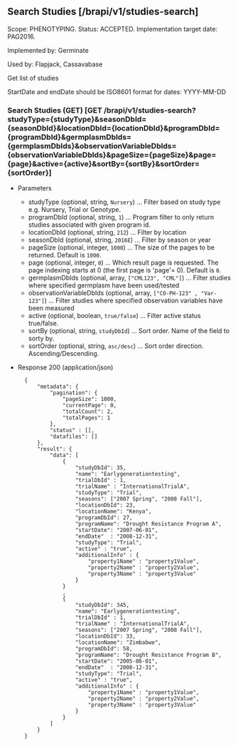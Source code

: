 ## Search Studies [/brapi/v1/studies-search]
Scope: PHENOTYPING.
Status: ACCEPTED.
Implementation target date: PAG2016.

Implemented by: Germinate

Used by: Flapjack, Cassavabase

Get list of studies

StartDate and endDate should be ISO8601 format for dates: YYYY-MM-DD

### Search Studies (GET) [GET /brapi/v1/studies-search?studyType={studyType}&seasonDbId={seasonDbId}&locationDbId={locationDbId}&programDbId={programDbId}&germplasmDbIds={germplasmDbIds}&observationVariableDbIds={observationVariableDbIds}&pageSize={pageSize}&page={page}&active={active}&sortBy={sortBy}&sortOrder={sortOrder}]


+ Parameters
    + studyType (optional, string, `Nursery`) ... Filter based on study type e.g. Nursery, Trial or Genotype.
    + programDbId (optional, string, `1`) ... Program filter to only return studies associated with given program id.
    + locationDbId (optional, string, `212`) ... Filter by location
    + seasonDbId (optional, string, `2016E`) ... Filter by season or year
    + pageSize (optional, integer, `1000`) ... The size of the pages to be returned. Default is `1000`.
    + page (optional, integer, `0`) ... Which result page is requested. The page indexing starts at 0 (the first page is 'page'= 0). Default is `0`.
    + germplasmDbIds (optional, array, `["CML123", "CML"]`) ... Filter studies where specified germplasm have been used/tested
    + observationVariableDbIds (optional, array, `["CO-PH-123" , "Var-123"]`) ... Filter studies where specified observation variables have been measured
    + active (optional, boolean, `true/false`) ... Filter active status true/false. 
    + sortBy (optional, string, `studyDbId`) ... Sort order. Name of the field to sorty by.
    + sortOrder (optional, string, `asc/desc`) ... Sort order direction. Ascending/Descending.
    
+ Response 200 (application/json)

        {
            "metadata": {
                "pagination": {
                    "pageSize": 1000,
                    "currentPage": 0,
                    "totalCount": 2,
                    "totalPages": 1
                },
                "status" : [],
                "datafiles": []
            },
            "result": {
                "data": [ 
                    {
                        "studyDbId": 35,
                        "name": "Earlygenerationtesting",
                        "trialDbId" : 1,
                        "trialName" : "InternationalTrialA",
                        "studyType": "Trial",
                        "seasons": ["2007 Spring", "2008 Fall"],
                        "locationDbId": 23,
                        "locationName": "Kenya",
                        "programDbId": 27,
                        "programName": "Drought Resistance Program A",
                        "startDate": "2007-06-01",
                        "endDate"  : "2008-12-31",
                        "studyType": "Trial",
                        "active" : "true", 
                        "additionalInfo" : {
                            "property1Name" : "property1Value",
                            "property2Name" : "property2Value",
                            "property3Name" : "property3Value"
                        }
                    }
                    ,
                    {
                        "studyDbId": 345,
                        "name": "Earlygenerationtesting",
                        "trialDbId" : 1,
                        "trialName" : "InternationalTrialA",
                        "seasons": ["2007 Spring", "2008 Fall"],
                        "locationDbId": 33,
                        "locationName": "Zimbabwe",
                        "programDbId": 58,
                        "programName": "Drought Resistance Program B",
                        "startDate": "2005-06-01",
                        "endDate"  : "2008-12-31",
                        "studyType": "Trial",
                        "active" : "true",
                        "additionalInfo" : {
                            "property1Name" : "property1Value",
                            "property2Name" : "property2Value",
                            "property3Name" : "property3Value"
                        }
                    }
                ]
            }
        }        
